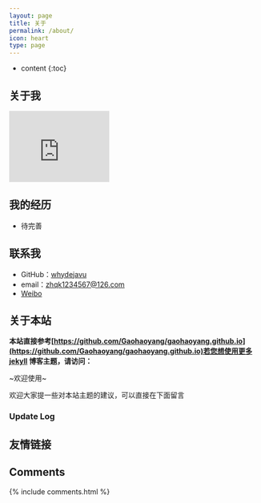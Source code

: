 ```yaml
---
layout: page
title: 关于
permalink: /about/
icon: heart
type: page
---
```


* content
{:toc}

## 关于我

<iframe src="https://githubbadge.appspot.com/whydejavu" style="border: 0;height: 142px;width: 200px;overflow: hidden;" frameBorder="0"></iframe>



## 我的经历

* 待完善

## 联系我

* GitHub：[whydejavu](https://github.com/whydejavu)
* email：zhqk1234567@126.com
* [Weibo](http://weibo.com/u/2557932345)



## 关于本站

**本站直接参考[https://github.com/Gaohaoyang/gaohaoyang.github.io](https://github.com/Gaohaoyang/gaohaoyang.github.io)若您想使用更多jekyll 博客主题，请访问：**

~欢迎使用~

欢迎大家提一些对本站主题的建议，可以直接在下面留言

### Update Log


## 友情链接


## Comments

{% include comments.html %}
